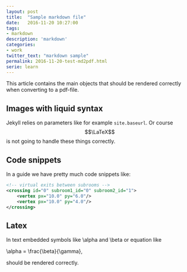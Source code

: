 ```yaml
---
layout: post
title:  "Sample markdown file"
date:   2016-11-20 10:27:00
tags:
- markdown
description: 'markdown'
categories:
- work
twitter_text: "markdown sample"
permalink: 2016-11-20-test-md2pdf.html
serie: learn
---
```


<script src="https://cdn.mathjax.org/mathjax/latest/MathJax.js?config=TeX-AMS-MML_HTMLorMML" type="text/javascript"></script>

This article contains the main objects that should be 
rendered correctly when converting to a pdf-file. 

## Images with liquid syntax

Jekyll relies on parameters like for example `site.baseurl`. Or course $$\LaTeX$$ is not going
to handle these things correctly. 

## Code snippets 

In a guide we have pretty much code snippets like:

```xml
<!-- virtual exits between subrooms -->
<crossing id="0" subroom1_id="0" subroom2_id="1">
	<vertex px="10.0" py="6.0"/>
	<vertex px="10.0" py="4.0"/>
</crossing>
```


## Latex 

In text embedded symbols like \alpha and \beta or equation like 


\alpha = \frac{\beta}{\gamma},


should be rendered correctly.



